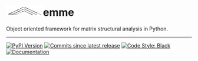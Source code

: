
<h1><img src="docs/img/emtec-4.png" alt="" width=100></img>emme</h1>

Object oriented framework for matrix structural analysis in Python.

-------------------------------------

[![PyPI Version][pypi-v-image]][pypi-v-link]
[![Commits since latest release][gh-image]][gh-link]
[![Code Style: Black][black-shield]]()
[![Documentation](https://img.shields.io/badge/documentation-blue)](https://claudioperez.xyz/pkgs/emme/)

[black-shield]: https://img.shields.io/badge/code%20style-black-000000.svg

[pypi-v-image]: https://img.shields.io/pypi/v/emme.svg
[pypi-v-link]: https://pypi.org/project/emme/

[gh-link]: https://github.com/claudioperez/emme/compare/0.0.0...master
[gh-image]: https://img.shields.io/github/commits-since/claudioperez/emme/0.0.0?style=social

